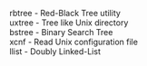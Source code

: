 rbtree - Red-Black Tree utility<br>
uxtree - Tree like Unix directory<br>
bstree - Binary Search Tree<br>
xcnf - Read Unix configuration file<br>
llist - Doubly Linked-List<br>
